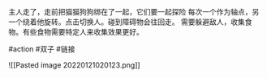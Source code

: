 主人走了，走前把猫猫狗狗绑在了一起，它们要一起探险
每次一个作为轴点，另一个绕着他旋转。点击切换人。碰到障碍物会往回走。
需要躲避敌人，收集食物。有些食物需要特定人来收集效果更好。


#action #双子 #链接

![[Pasted image 20220121020123.png]]